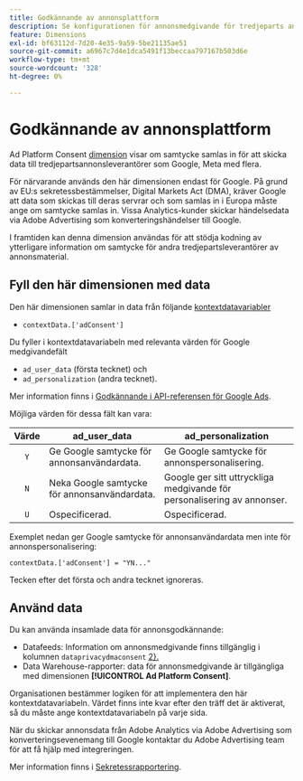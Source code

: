 ```yaml
---
title: Godkännande av annonsplattform
description: Se konfigurationen för annonsmedgivande för tredjeparts annonsleverantörer.
feature: Dimensions
exl-id: bf63112d-7d20-4e35-9a59-5be21135ae51
source-git-commit: a6967c7d4e1dca5491f13beccaa797167b503d6e
workflow-type: tm+mt
source-wordcount: '328'
ht-degree: 0%

---
```


# Godkännande av annonsplattform

Ad Platform Consent [dimension](overview.md) visar om samtycke samlas in för att skicka data till tredjepartsannonsleverantörer som Google, Meta med flera.

För närvarande används den här dimensionen endast för Google. På grund av EU:s sekretessbestämmelser, Digital Markets Act (DMA), kräver Google att data som skickas till deras servrar och som samlas in i Europa måste ange om samtycke samlas in. Vissa Analytics-kunder skickar händelsedata via Adobe Advertising som konverteringshändelser till Google.

I framtiden kan denna dimension användas för att stödja kodning av ytterligare information om samtycke för andra tredjepartsleverantörer av annonsmaterial.

## Fyll den här dimensionen med data

Den här dimensionen samlar in data från följande [kontextdatavariabler](/help/implement/vars/page-vars/contextdata.md)

* `contextData.['adConsent']`

Du fyller i kontextdatavariabeln med relevanta värden för Google medgivandefält

* `ad_user_data` (första tecknet) och
* `ad_personalization` (andra tecknet).

Mer information finns i [Godkännande i API-referensen för Google Ads](https://developers.google.com/google-ads/api/reference/rpc/v15/Consent).

Möjliga värden för dessa fält kan vara:

| Värde | ad_user_data | ad_personalization |
|:-:|---|---|
| `Y` | Ge Google samtycke för annonsanvändardata. | Ge Google samtycke för annonspersonalisering. |
| `N` | Neka Google samtycke för annonsanvändardata. | Google ger sitt uttryckliga medgivande för personalisering av annonser. |
| `U` | Ospecificerad. | Ospecificerad. |

Exemplet nedan ger Google samtycke för annonsanvändardata men inte för annonspersonalisering:

```
contextData.['adConsent'] = "YN..."
```

Tecken efter det första och andra tecknet ignoreras.

## Använd data

Du kan använda insamlade data för annonsgodkännande:

* Datafeeds: Information om annonsmedgivande finns tillgänglig i kolumnen `dataprivacydmaconsent` [2}.](/help/export/analytics-data-feed/c-df-contents/datafeeds-reference.md)
* Data Warehouse-rapporter: data för annonsmedgivande är tillgängliga med dimensionen **[!UICONTROL Ad Platform Consent]**.

Organisationen bestämmer logiken för att implementera den här kontextdatavariabeln. Värdet finns inte kvar efter den träff det är aktiverat, så du måste ange kontextdatavariabeln på varje sida.

När du skickar annonsdata från Adobe Analytics via Adobe Advertising som konverteringsevenemang till Google kontaktar du Adobe Advertising team för att få hjälp med integreringen.

Mer information finns i [Sekretessrapportering](/help/admin/tools/manage-rs/edit-settings/privacy-reporting.md).
